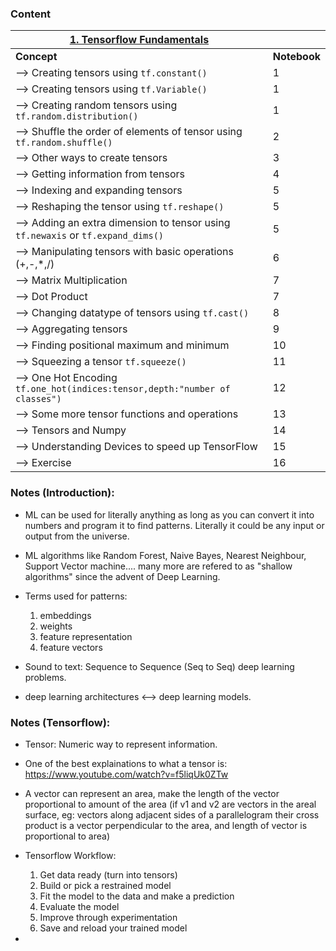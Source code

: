 ### Content

| <u>**1. Tensorflow Fundamentals**</u>  ||
|---------|----------|
| **Concept** | **Notebook** |
| --> Creating tensors using `tf.constant()` | 1 |
| --> Creating tensors using `tf.Variable()` | 1 |
| --> Creating random tensors using `tf.random.distribution()` | 1 |
| --> Shuffle the order of elements of tensor using `tf.random.shuffle()` | 2 |
| --> Other ways to create tensors | 3 |
| --> Getting information from tensors | 4 |
| --> Indexing and expanding tensors | 5 |
| --> Reshaping the tensor using `tf.reshape()` | 5 |
| --> Adding an extra dimension to tensor using `tf.newaxis` or `tf.expand_dims()` | 5 |
| --> Manipulating tensors with basic operations (+,-,*,/) | 6 |
| --> Matrix Multiplication | 7 |
| --> Dot Product | 7 |
| --> Changing datatype of tensors using `tf.cast()` | 8 |
| --> Aggregating tensors | 9 |
| --> Finding positional maximum and minimum | 10 |
| --> Squeezing a tensor `tf.squeeze()` | 11 |
| --> One Hot Encoding `tf.one_hot(indices:tensor,depth:"number of classes")` | 12 |
| --> Some more tensor functions and operations | 13 |
| --> Tensors and Numpy | 14 |
| --> Understanding Devices to speed up TensorFlow | 15 |
| --> Exercise | 16 |



### Notes (Introduction):
* ML can be used for literally anything as long as you can convert it into numbers and program it to find patterns. Literally it could be any input or output from the universe. 

* ML algorithms like Random Forest, Naive Bayes, Nearest Neighbour, Support Vector machine.... many more are refered to as "shallow algorithms" since the advent of Deep Learning.

* Terms used for patterns:<br>
    1. embeddings
    2. weights 
    3. feature representation
    4. feature vectors

* Sound to text: Sequence to Sequence (Seq to Seq) deep learning problems.

* deep learning architectures <--> deep learning models.

### Notes (Tensorflow):
* Tensor: Numeric way to represent information.

* One of the best explainations to what a tensor is:
https://www.youtube.com/watch?v=f5liqUk0ZTw

* A vector can represent an area, make the length of the vector proportional to amount of the area (if v1 and v2 are vectors in the areal surface, eg: vectors along adjacent sides of a parallelogram their cross product is a vector perpendicular to the area, and length of vector is proportional to area)


* Tensorflow Workflow:
    1. Get data ready (turn into tensors)
    2. Build or pick a restrained model
    3. Fit the model to the data and make a prediction
    4. Evaluate the model 
    5. Improve through experimentation
    6. Save and reload your trained model

* 